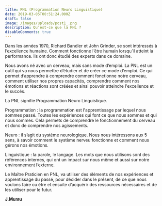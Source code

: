 ```yaml
---
title: PNL (Programmation Neuro Linguistique)
date: 2019-03-05T00:51:24.000Z
draft: false
image: /images/uploads/post1_.png
description: Qu’est-ce que la PNL ?
disableComments: true
---
```

Dans les années 1970, Richard Bandler et John Grinder, se sont intéressés à l’excellence humaine. Comment fonctionne l’être humain lorsqu’il atteint la performance. Ils ont donc étudié des experts dans ce domaine.

Nous avons né avec un cerveau, mais sans mode d’emploi. La PNL est un outil qui va nous permettre d’étudier et de créer ce mode d’emploi. Ce qui permet d’apprendre à comprendre comment fonctionne notre cerveau, comment utiliser nos propres capacités, comprendre comment nos émotions et réactions sont créées et ainsi pouvoir atteindre l'excellence et le succès.

La PNL signifie Programmation Neuro Linguistique. 

Programmation : la programmation est l'apprentissage par lequel nous sommes passé. Toutes les expériences qui font ce que nous sommes et qui nous sommes. Cela permets de comprendre le fonctionnement du cerveau et donc de comprendre nos agissements. 

Neuro : il s’agit du système neurologique. Nous nous intéressons aux 5 sens, à savoir comment le système nerveu fonctionne et comment nous gérons nos émotions.

Linguistique : la parole, le langage. Les mots que nous utilisons sont des références internes, qui ont un impact sur nous même et aussi sur notre environnement l’externe.

Le Maître Praticien en PNL, va utiliser des éléments de nos expériences et apprentissage du passé, pour décider dans le présent, de ce que nous voulons faire ou être et ensuite d’acquérir des ressources nécessaires et de les utiliser pour le futur.

**J.Mumu**
